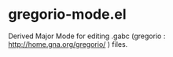 gregorio-mode.el
================

Derived Major Mode for editing .gabc (gregorio : http://home.gna.org/gregorio/ ) files.

